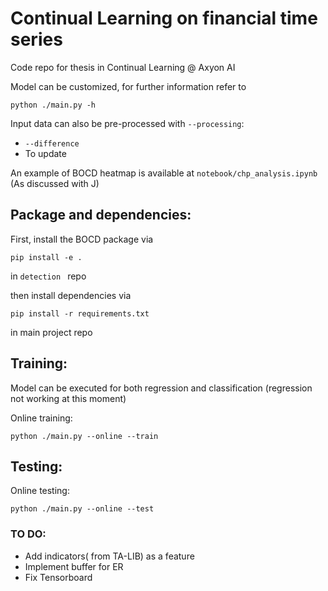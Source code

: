 
# Continual Learning on financial time series

Code repo for thesis in Continual Learning @ Axyon AI 

Model can be customized, for further information refer to
```
python ./main.py -h
```
Input data can also be pre-processed with `--processing`:
* `--difference`
* To update

An example of BOCD heatmap is available at `notebook/chp_analysis.ipynb`
(As discussed with J)

## Package and dependencies:

First, install the BOCD package via

```
pip install -e .
```
in ```detection ``` repo

then install dependencies via 

```
pip install -r requirements.txt
```
 in main project repo

## Training:

Model can be executed for both regression and classification (regression not working at this moment)

Online training:
```
python ./main.py --online --train
```


## Testing:

Online testing:
```
python ./main.py --online --test
```

### TO DO:
* Add indicators( from TA-LIB) as a feature
* Implement buffer for ER
* Fix Tensorboard

